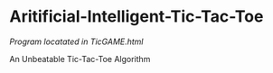 # Aritificial-Intelligent-Tic-Tac-Toe
*Program locatated in TicGAME.html*

An Unbeatable Tic-Tac-Toe Algorithm
